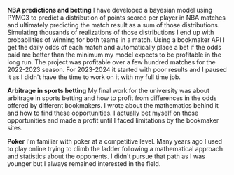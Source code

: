 **NBA predictions and betting**
I have developed a bayesian model using PYMC3 to predict a distribution of points scored per player in NBA matches and ultimately predicting the match result as a sum of those distributions. Simulating thousands of realizations of those distributions I end up with probabilities of winning for both teams in a match.
Using a bookmaker API I get the daily odds of each match and automatically place a bet if the odds paid are better than the minimum my model expects to be profitable in the long run. 
The project was profitable over a few hundred matches for the 2022-2023 season. For 2023-2024 it started with poor results and I paused it as I didn't have the time to work on it with my full time job.

**Arbitrage in sports betting**
My final work for the university was about arbitrage in sports betting and how to profit from differences in the odds offered by different bookmakers. I wrote about the mathematics behind it and how to find these opportunities. I actually bet myself on those opportunities and made a profit until I faced limitations by the bookmaker sites.

**Poker**
I'm familiar with poker at a competitive level. Many years ago I used to play online trying to climb the ladder following a mathematical approach and statistics about the opponents. I didn't pursue that path as I was younger but I always remained interested in the field.

